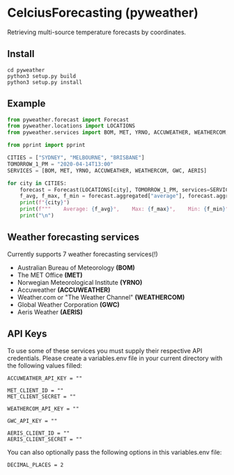 # CelciusForecasting (pyweather)
 Retrieving multi-source temperature forecasts by coordinates.

## Install
```
cd pyweather
python3 setup.py build
python3 setup.py install
```

## Example
```python
from pyweather.forecast import Forecast
from pyweather.locations import LOCATIONS
from pyweather.services import BOM, MET, YRNO, ACCUWEATHER, WEATHERCOM, GWC, AERIS

from pprint import pprint

CITIES = ["SYDNEY", "MELBOURNE", "BRISBANE"]
TOMORROW_1_PM = "2020-04-14T13:00"
SERVICES = [BOM, MET, YRNO, ACCUWEATHER, WEATHERCOM, GWC, AERIS]

for city in CITIES:
    forecast = Forecast(LOCATIONS[city], TOMORROW_1_PM, services=SERVICES)
    f_avg, f_max, f_min = forecast.aggregated["average"], forecast.aggregated["max"], forecast.aggregated["min"]
    print(f"{city}")
    print(f"""    Average: {f_avg}°,    Max: {f_max}°,    Min: {f_min}°""")
    print("\n")
```

## Weather forecasting services
 Currently supports 7 weather forecasting services(!)
 - Australian Bureau of Meteorology **(BOM)**
 - The MET Office **(MET)**
 - Norwegian Meteorological Institute **(YRNO)**
 - Accuweather **(ACCUWEATHER)**
 - Weather.com or "The Weather Channel" **(WEATHERCOM)**
 - Global Weather Corporation **(GWC)**
 - Aeris Weather **(AERIS)**


## API Keys
 To use some of these services you must supply their respective API credentials. Please create a variables.env file in your current directory with the following values filled:

```
ACCUWEATHER_API_KEY = ""

MET_CLIENT_ID = ""
MET_CLIENT_SECRET = ""

WEATHERCOM_API_KEY = ""

GWC_API_KEY = ""

AERIS_CLIENT_ID = ""
AERIS_CLIENT_SECRET = ""
```

 You can also optionally pass the following options in this variables.env file:
```
DECIMAL_PLACES = 2
```